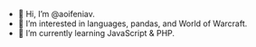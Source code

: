 - 👋 Hi, I’m @aoifeniav.
- 👀 I’m interested in languages, pandas, and World of Warcraft.
- 🌱 I’m currently learning JavaScript & PHP.

<!---
aoifeniav/aoifeniav is a ✨ special ✨ repository because its `README.md` (this file) appears on your GitHub profile.
You can click the Preview link to take a look at your changes.
--->
